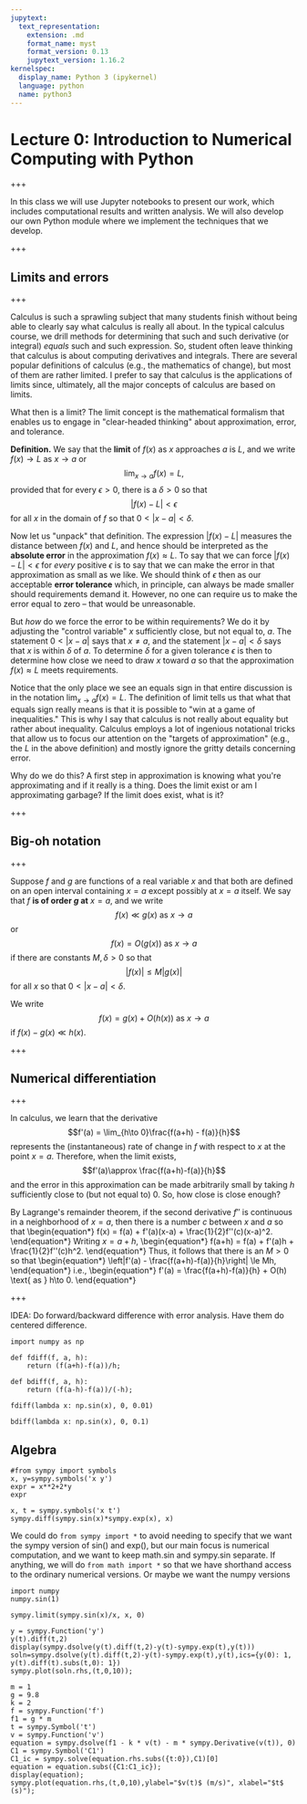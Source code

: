 ```yaml
---
jupytext:
  text_representation:
    extension: .md
    format_name: myst
    format_version: 0.13
    jupytext_version: 1.16.2
kernelspec:
  display_name: Python 3 (ipykernel)
  language: python
  name: python3
---
```


# Lecture 0: Introduction to Numerical Computing with Python

+++

In this class we will use Jupyter notebooks to present our work, which includes computational results and written analysis.  We will also develop our own Python module where we implement the techniques that we develop.

+++

## Limits and errors

+++

Calculus is such a sprawling subject that many students finish without being able to clearly say what calculus is really all about.  In the typical calculus course, we drill methods for determining that such and such derivative (or integral) _equals_ such and such expression.  So, student often leave thinking that calculus is about computing derivatives and integrals.  There are several popular definitions of calculus (e.g., the mathematics of change), but most of them are rather limited.  I prefer to say that calculus is the applications of limits since, ultimately, all the major concepts of calculus are based on limits.

What then is a limit?  The limit concept is the mathematical formalism that enables us to engage in "clear-headed thinking" about approximation, error, and tolerance.  

**Definition.** We say that the **limit** of $f(x)$ as $x$ approaches $a$ is $L$, and we write
$f(x)\to L$ as $x\to a$ or
$$\lim_{x\to a}f(x) = L,$$ 
provided that for every $\epsilon>0$, there is a $\delta>0$ so that
$$|f(x) - L| < \epsilon$$
for all $x$ in the domain of $f$ so that $0<|x-a|<\delta$.

Now let us "unpack" that definition.
The expression $|f(x)-L|$ measures the distance between $f(x)$ and $L$, and hence should be interpreted as the **absolute error** in the approximation $f(x)\approx L$.  To say that we can force $|f(x)-L|<\epsilon$ for _every_ positive $\epsilon$ is to say that we can make the error in that approximation as small as we like.  We should think of $\epsilon$ then as our acceptable **error tolerance** which, in principle, can always be made smaller should requirements demand it. However, no one can require us to make the error equal to zero – that would be unreasonable.

But _how_ do we force the error to be within requirements?  We do it by adjusting the "control variable" $x$ sufficiently close, but not equal to, $a$.  The statement $0<|x-a|$ says that $x\ne a$, and the statement $|x-a|<\delta$ says that $x$ is within $\delta$ of $a$.  To determine $\delta$ for a given tolerance $\epsilon$ is then to determine how close we need to draw $x$ toward $a$ so that the approximation $f(x)\approx L$ meets requirements.

Notice that the only place we see an equals sign in that entire discussion is in the notation $\lim_{x\to a}f(x) = L$.  The definition of limit tells us that what that equals sign really means is that it is possible to "win at a game of inequalities."  This is why I say that calculus is not really about equality but rather about inequality.  Calculus employs a lot of ingenious notational tricks that allow us to focus our attention on the "targets of approximation" (e.g., the $L$ in the above definition) and mostly ignore the gritty details concerning error.  

Why do we do this?  A first step in approximation is knowing what you're approximating and if it really is a thing.  Does the limit exist or am I approximating garbage?  If the limit does exist, what is it?  

+++

## Big-oh notation

+++

Suppose $f$ and $g$ are functions of a real variable $x$ and that both are defined on an open interval containing $x=a$ except possibly at $x=a$ itself.  We say that $f$ **is of order $g$ at** $x=a$, and we write
$$f(x)\ll g(x)\text{ as } x\to a$$
or
$$f(x) = O\big(g(x)\big)\text{ as } x\to a$$
if there are constants $M, \delta>0$ so that
$$|f(x)|\le M|g(x)|$$
for all $x$ so that $0<|x-a|<\delta$.

We write 
$$f(x) = g(x) +O\big(h(x)\big)\text{ as }x\to a$$
if $f(x) - g(x)\ll h(x)$.

+++

## Numerical differentiation

+++

In calculus, we learn that the derivative
$$f'(a) = \lim_{h\to 0}\frac{f(a+h) - f(a)}{h}$$
represents the (instantaneous) rate of change in $f$ with respect to $x$ at the point $x=a$.  Therefore, when the limit exists, 
$$f'(a)\approx \frac{f(a+h)-f(a)}{h}$$
and the error in this approximation can be made arbitrarily small by taking $h$ sufficiently close to (but not equal to) $0$.  So, how close is close enough?

By Lagrange's remainder theorem, if the second derivative $f''$ is continuous in a neighborhood of $x=a$, then there is a number $c$ between $x$ and $a$ so that
\begin{equation*}
f(x) = f(a) + f'(a)(x-a) + \frac{1}{2}f''(c)(x-a)^2.
\end{equation*}
Writing $x=a+h$,
\begin{equation*}
f(a+h) = f(a) + f'(a)h + \frac{1}{2}f''(c)h^2.
\end{equation*}
Thus, it follows that there is an $M>0$ so that
\begin{equation*}
\left|f'(a) - \frac{f(a+h)-f(a)}{h}\right| \le Mh,
\end{equation*}
i.e.,
\begin{equation*}
f'(a) = \frac{f(a+h)-f(a)}{h} + O(h) \text{ as } h\to 0.
\end{equation*}

+++

IDEA: Do forward/backward difference with error analysis.  Have them do centered difference.

```{code-cell} ipython3
import numpy as np
```

```{code-cell} ipython3
def fdiff(f, a, h):
    return (f(a+h)-f(a))/h;

def bdiff(f, a, h):
    return (f(a-h)-f(a))/(-h);
```

```{code-cell} ipython3
fdiff(lambda x: np.sin(x), 0, 0.01)
```

```{code-cell} ipython3
bdiff(lambda x: np.sin(x), 0, 0.1)
```

## Algebra

```{code-cell} ipython3
#from sympy import symbols
x, y=sympy.symbols('x y')
expr = x**2+2*y
expr
```

```{code-cell} ipython3
x, t = sympy.symbols('x t')
sympy.diff(sympy.sin(x)*sympy.exp(x), x)
```

We could do `from sympy import *` to avoid needing to specify that we want the sympy version of sin() and exp(), but our main focus is numerical computation, and we want to keep math.sin and sympy.sin separate.  If anything, we will do `from math import *` so that we have shorthand access to the ordinary numerical versions.  Or maybe we want the numpy versions

```{code-cell} ipython3
import numpy
numpy.sin(1)
```

```{code-cell} ipython3
sympy.limit(sympy.sin(x)/x, x, 0)
```

```{code-cell} ipython3
y = sympy.Function('y')
y(t).diff(t,2)
display(sympy.dsolve(y(t).diff(t,2)-y(t)-sympy.exp(t),y(t)))
soln=sympy.dsolve(y(t).diff(t,2)-y(t)-sympy.exp(t),y(t),ics={y(0): 1, y(t).diff(t).subs(t,0): 1})
sympy.plot(soln.rhs,(t,0,10));
```

```{code-cell} ipython3
m = 1
g = 9.8
k = 2
f = sympy.Function('f')
f1 = g * m
t = sympy.Symbol('t')
v = sympy.Function('v')
equation = sympy.dsolve(f1 - k * v(t) - m * sympy.Derivative(v(t)), 0)
C1 = sympy.Symbol('C1')
C1_ic = sympy.solve(equation.rhs.subs({t:0}),C1)[0]
equation = equation.subs({C1:C1_ic});
display(equation);
sympy.plot(equation.rhs,(t,0,10),ylabel="$v(t)$ (m/s)", xlabel="$t$ (s)");
```

```{code-cell} ipython3

```
